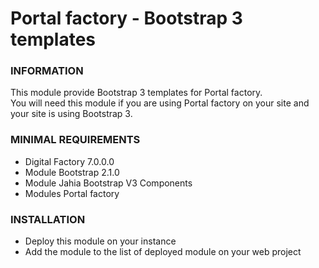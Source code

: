# Portal factory - Bootstrap 3 templates

### INFORMATION
This module provide Bootstrap 3 templates for Portal factory.  
You will need this module if you are using Portal factory on your site and your site is using Bootstrap 3.  

### MINIMAL REQUIREMENTS
* Digital Factory 7.0.0.0
* Module Bootstrap 2.1.0
* Module Jahia Bootstrap V3 Components
* Modules Portal factory

### INSTALLATION
* Deploy this module on your instance
* Add the module to the list of deployed module on your web project